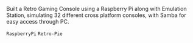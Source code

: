 Built a Retro Gaming Console using a Raspberry Pi along with Emulation Station, simulating 32 different cross platform consoles, with Samba for easy access through PC.

`RaspberryPi`
`Retro-Pie`
